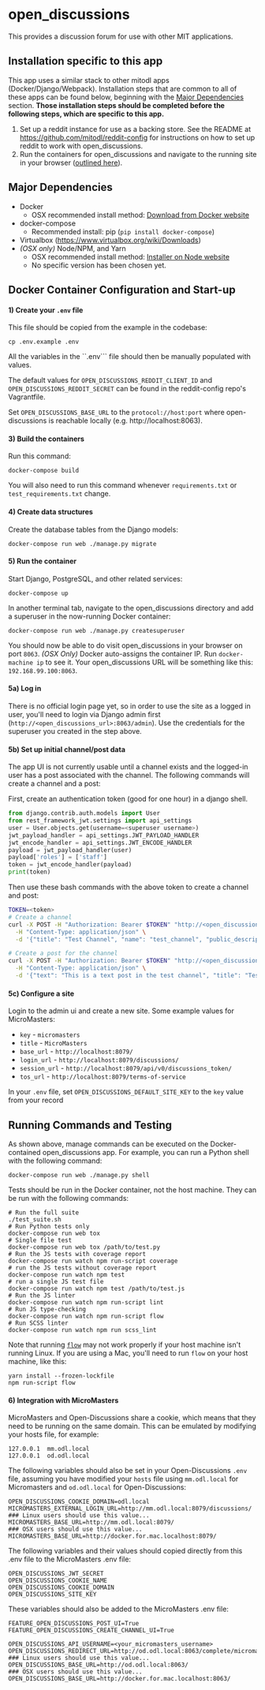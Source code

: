 # open_discussions
This provides a discussion forum for use with other MIT applications.

## Installation specific to this app

This app uses a similar stack to other mitodl apps (Docker/Django/Webpack). Installation steps that are common to
all of these apps can be found below, beginning with the [Major Dependencies](#major-dependencies) section. **Those
installation steps should be completed before the following steps, which are specific to this app.**

 1. Set up a reddit instance for use as a backing store. See the README
 at https://github.com/mitodl/reddit-config for instructions on how
 to set up reddit to work with open_discussions.
 1. Run the containers for open_discussions and navigate to the running site in your browser
    ([outlined here](#5-run-the-container)).

## Major Dependencies
- Docker
  - OSX recommended install method: [Download from Docker website](https://docs.docker.com/mac/)
- docker-compose
  - Recommended install: pip (`pip install docker-compose`)
- Virtualbox (https://www.virtualbox.org/wiki/Downloads)
- _(OSX only)_ Node/NPM, and Yarn
  - OSX recommended install method: [Installer on Node website](https://nodejs.org/en/download/)
  - No specific version has been chosen yet.

## Docker Container Configuration and Start-up

#### 1) Create your ``.env`` file

This file should be copied from the example in the codebase:

    cp .env.example .env

All the  variables in the ``.env``` file should then be manually populated with values.

The default values for ``OPEN_DISCUSSIONS_REDDIT_CLIENT_ID`` and ``OPEN_DISCUSSIONS_REDDIT_SECRET``
can be found in the reddit-config repo's Vagrantfile.

Set ``OPEN_DISCUSSIONS_BASE_URL`` to the ``protocol://host:port`` where open-discussions is reachable locally (e.g. http://localhost:8063).

#### 3) Build the containers
Run this command:

    docker-compose build

You will also need to run this command whenever ``requirements.txt`` or ``test_requirements.txt`` change.

#### 4) Create data structures
Create the database tables from the Django models:

    docker-compose run web ./manage.py migrate

#### 5) Run the container
Start Django, PostgreSQL, and other related services:

    docker-compose up

In another terminal tab, navigate to the open_discussions directory
and add a superuser in the now-running Docker container:

    docker-compose run web ./manage.py createsuperuser

You should now be able to do visit open_discussions in your browser on port `8063`. _(OSX Only)_ Docker auto-assigns
 the container IP. Run ``docker-machine ip`` to see it. Your open_discussions URL will
 be something like this: ``192.168.99.100:8063``.

#### 5a) Log in

There is no official login page yet, so in order to use the site as a logged in user, you'll need to login
via Django admin first (`http://<open_discussions_url>:8063/admin`). Use the credentials for the superuser you created
in the step above.

#### 5b) Set up initial channel/post data

The app UI is not currently usable until a channel exists and the logged-in user has a post associated with the channel.
The following commands will create a channel and a post:

First, create an authentication token (good for one hour) in a django shell.
 ```python
from django.contrib.auth.models import User
from rest_framework_jwt.settings import api_settings
user = User.objects.get(username=<superuser username>)
jwt_payload_handler = api_settings.JWT_PAYLOAD_HANDLER
jwt_encode_handler = api_settings.JWT_ENCODE_HANDLER
payload = jwt_payload_handler(user)
payload['roles'] = ['staff']
token = jwt_encode_handler(payload)
print(token)
```

Then use these bash commands with the above token to create a channel and post:
 ```bash
 TOKEN=<token>
 # Create a channel
 curl -X POST -H "Authorization: Bearer $TOKEN" "http://<open_discussions_url>:8063/api/v0/channels/" \
   -H "Content-Type: application/json" \
   -d '{"title": "Test Channel", "name": "test_channel", "public_description": "This is a test channel", "channel_type": "public"}'

 # Create a post for the channel
 curl -X POST -H "Authorization: Bearer $TOKEN" "http://<open_discussions_url>:8063/api/v0/channels/test_channel/posts/" \
   -H "Content-Type: application/json" \
   -d '{"text": "This is a text post in the test channel", "title": "Test Post", "channel_name": "test_channel"}'
 ```

#### 5c) Configure a site

Login to the admin ui and create a new site. Some example values for MicroMasters:

 - `key` -  `micromasters`
 - `title` - `MicroMasters`
 - `base_url` - `http://localhost:8079/`
 - `login_url` - `http://localhost:8079/discussions/`
 - `session_url` - `http://localhost:8079/api/v0/discussions_token/`
 - `tos_url` - `http://localhost:8079/terms-of-service`

In your `.env` file, set `OPEN_DISCUSSIONS_DEFAULT_SITE_KEY` to the `key` value from your record


## Running Commands and Testing

As shown above, manage commands can be executed on the Docker-contained
open_discussions app. For example, you can run a Python shell with the following command:

    docker-compose run web ./manage.py shell

Tests should be run in the Docker container, not the host machine. They can be run with the following commands:

    # Run the full suite
    ./test_suite.sh
    # Run Python tests only
    docker-compose run web tox
    # Single file test
    docker-compose run web tox /path/to/test.py
    # Run the JS tests with coverage report
    docker-compose run watch npm run-script coverage
    # run the JS tests without coverage report
    docker-compose run watch npm test
    # run a single JS test file
    docker-compose run watch npm test /path/to/test.js
    # Run the JS linter
    docker-compose run watch npm run-script lint
    # Run JS type-checking
    docker-compose run watch npm run-script flow
    # Run SCSS linter
    docker-compose run watch npm run scss_lint

Note that running [`flow`](https://flowtype.org) may not work properly if your
host machine isn't running Linux. If you are using a Mac, you'll need to run
`flow` on your host machine, like this:

    yarn install --frozen-lockfile
    npm run-script flow


#### 6) Integration with MicroMasters

MicroMasters and Open-Discussions share a cookie, which means that they need to be running on the same domain.
This can be emulated by modifying your hosts file, for example:

 ```
127.0.0.1  mm.odl.local
127.0.0.1  od.odl.local
 ```

The following variables should also be set in your Open-Discussions `.env` file, assuming you have modified your `hosts` file using `mm.odl.local` for Micromasters and `od.odl.local` for Open-Discussions:

```
OPEN_DISCUSSIONS_COOKIE_DOMAIN=odl.local
MICROMASTERS_EXTERNAL_LOGIN_URL=http://mm.odl.local:8079/discussions/
### Linux users should use this value...
MICROMASTERS_BASE_URL=http://mm.odl.local:8079/
### OSX users should use this value...
MICROMASTERS_BASE_URL=http://docker.for.mac.localhost:8079/   
```

The following variables and their values should copied directly from this .env file to the MicroMasters .env file:

```
OPEN_DISCUSSIONS_JWT_SECRET
OPEN_DISCUSSIONS_COOKIE_NAME
OPEN_DISCUSSIONS_COOKIE_DOMAIN
OPEN_DISCUSSIONS_SITE_KEY
```

These variables should also be added to the MicroMasters .env file:

```
FEATURE_OPEN_DISCUSSIONS_POST_UI=True
FEATURE_OPEN_DISCUSSIONS_CREATE_CHANNEL_UI=True

OPEN_DISCUSSIONS_API_USERNAME=<your_micromasters_username>
OPEN_DISCUSSIONS_REDIRECT_URL=http://od.odl.local:8063/complete/micromasters/
### Linux users should use this value...
OPEN_DISCUSSIONS_BASE_URL=http://od.odl.local:8063/
### OSX users should use this value...
OPEN_DISCUSSIONS_BASE_URL=http://docker.for.mac.localhost:8063/
```
